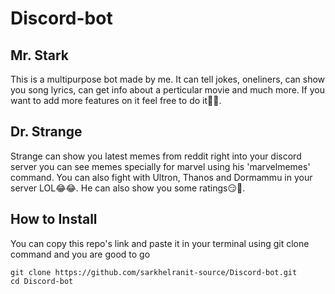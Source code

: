 # Discord-bot

## Mr. Stark
This is a multipurpose bot made by me. It can tell jokes, oneliners, can show you song lyrics, can get info about a perticular movie and much more.
If you want to add more features on it feel free to do it🙂🤗.

## Dr. Strange
Strange can show you latest memes from reddit right into your discord server you can see memes specially for marvel using his 'marvelmemes' command. 
You can also fight with Ultron, Thanos and Dormammu in your server LOL😂😂. He can also show you some ratings😏🤣.

## How to Install
You can copy this repo's link and paste it in your terminal using git clone command and you are good to go
```
git clone https://github.com/sarkhelranit-source/Discord-bot.git
cd Discord-bot
```
